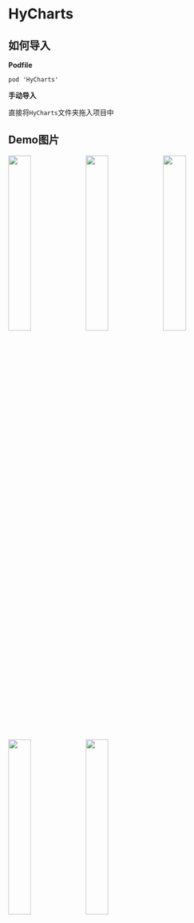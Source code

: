 # HyCharts
## 如何导入

__Podfile__

```
pod 'HyCharts'
```

__手动导入__

直接将`HyCharts`文件夹拖入项目中

## Demo图片
<div>
<img src="https://github.com/hydreamit/HyCharts/blob/master/Pictures/BarChart.png"  width="30%"/>
<img src="https://github.com/hydreamit/HyCharts/blob/master/Pictures/LineChart.png"  width="30%"/>
<img src="https://github.com/hydreamit/HyCharts/blob/master/Pictures/ChartsOne.png"  width="30%"/>
<img src="https://github.com/hydreamit/HyCharts/blob/master/Pictures/KLineChart.png"  width="30%"/>
 <img src="https://github.com/hydreamit/HyCharts/blob/master/Pictures/ChartsTwo.png"  width="30%"/>
</div>
